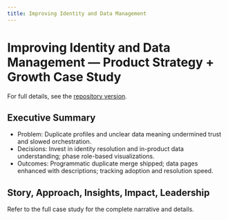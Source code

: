 ```yaml
---
title: Improving Identity and Data Management
---
```


# Improving Identity and Data Management — Product Strategy + Growth Case Study

For full details, see the [repository version](https://github.com/lindanguyen9/ux_research_portfolio/blob/main/case_studies/improving_identity_and_data_management.md).

## Executive Summary
- Problem: Duplicate profiles and unclear data meaning undermined trust and slowed orchestration.
- Decisions: Invest in identity resolution and in-product data understanding; phase role-based visualizations.
- Outcomes: Programmatic duplicate merge shipped; data pages enhanced with descriptions; tracking adoption and resolution speed.

## Story, Approach, Insights, Impact, Leadership
Refer to the full case study for the complete narrative and details.

